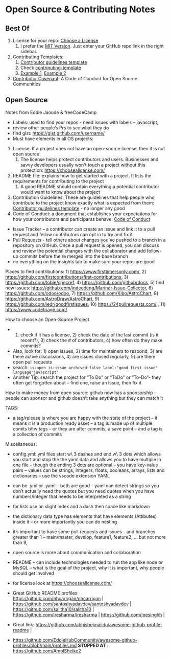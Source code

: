 # Open Source & Contributing Notes

## Best Of

1. License for your repo: [Choose a License](https://choosealicense.com/)
   1. I prefer the [MIT Version](https://choosealicense.com/licenses/mit/). Just enter your GitHub repo link in the right sidebar.
1. Contributing Templates:
   1. [Contributor guidelines template](https://opensource.com/life/16/3/contributor-guidelines-template-and-tips)
   1. Check [contrinuting-template](https://github.com/nayafia/contributing-template/blob/master/CONTRIBUTING-template.md)
   1. [Example 1](https://gist.github.com/briandk/3d2e8b3ec8daf5a27a62), [Example 2](https://gist.github.com/PurpleBooth/b24679402957c63ec426)
1. [Contributor Covenant](https://www.contributor-covenant.org/): A Code of Conduct for Open Source Communities

## Open Source

Notes from Eddie Jaoude & freeCodeCamp

- Labels: used to find your repos - need issues with labels – javascript,
- review other people’s Prs to see what they do
- find gist: https://gist.github.com/username/
- Must have elements in all OS projects:

1. License: If a project does not have an open-source license, then it is not open source
   1. The license helps protect contributors and users. Businesses and savvy developers usually won't touch a project without this protection: https://choosealicense.com/
1. README file: explains how to get started with a project. It lists the requirements for contributing to the project
   1. A good README should contain everything a potential contributor would want to know about the project
1. Contribution Guidelines: These are guidelines that help people who contribute to the project know exactly what is expected from them: [Contributor guidelines template](https://opensource.com/life/16/3/contributor-guidelines-template-and-tips) - no longer any good
1. Code of Conduct: a document that establishes your expectations for how your contributors and participants behave: [Code of Conduct](https://opensource.guide/code-of-conduct/)

- Issue Tracker – a contributor can create an issue and link it to a pull request and fellow contributors can opt in to try and fix it
- Pull Requests - tell others about changes you've pushed to a branch in a repository on GitHub. Once a pull request is opened, you can discuss and review the potential changes with the collaborator and add follow-up commits before the're merged into the base branch
- do everything on the insights tab to make sure your repos are good

Places to find contributions: 1) https://www.firsttimersonly.com/, 2) https://github.com/firstcontributions/first-contributions, 3) https://github.com/tobie/specref, 4) https://github.com/github/docs, 5) find new issues: https://github.com/indeedeng/Mariner-Issue-Collector, 6) https://github.com/odoo/odoo, 7) https://github.com/Kibo/AstroChart, 8) https://github.com/AstroDraw/AstroChart, 9) https://github.com/iedr/goodfirstissues, 10) https://24pullrequests.com/ , 11) https://www.codetriage.com/

How to choose an Open-Source Project

- 1. check if it has a license, 2) check the date of the last commit (is it recent?), 3) check the # of contributors, 4) how often do they make commits?
- Also, look for: 1) open issues, 2) time for maintainers to respond, 3) are there active discussions, 4) are issues closed regularly, 5) are there open pull requests
- search: `is:open is:issue archived:false label:"good first issue" language"javascript"`
- Another Tip: search the project for “To Do” or “ToDo” or “To-Do”- they often get forgotten about – find one, raise an issue, then fix it

How to make money from open source: github now has a sponsorship – people can sponsor and github doesn’t take anything but they can match it

TAGS:

- a tag/release is where you are happy with the state of the project – it means it is a production ready asset – a tag is made up of multiple comits b\tw tags – or they are after commits, a save point – and a tag is a collection of commits

Miscellaneous:

- config.yml: yml files start w\ 3 dashes and end w\ 3 dots which allows you start and stop the the yaml data and allows you to have multiple in one file – though the ending 3 dots are optional – you have key-value pairs – values can be strings, integers, floats, booleans, arrays, lists and dictionaries – use the vscode extension YAML
- can be .yml or .yaml – both are good – yaml can detect strings so you don’t actually need the quotes but you need quotes when you have numbers/integer that needs to be interpreted as a string
- for lists use an slight index and a dash then space like markdown
- the dictionary data type has elements that have elements (Attibutes) inside it – or more importantly you can do nesting
- it’s important to have some pull requests and issues - and branches greater than 1 – main/master, develop, feature1, feature2, … but not more than 9,
- open source is more about communication and collaboration
- README – can include technologies needed to run the app like node or MySQL – what is the goal of the project, why it is important, why people should get involved
- for license look at https://choosealicense.com/
- Great GitHub README profiles: https://github.com/nhcarrigan/nhcarrigan | https://github.com/santoshyadavdev/santoshyadavdev | https://github.com/salitha10/salitha10 | https://github.com/iresharma/iresharma | https://github.com/joesinghh |
- Great link: https://github.com/abhisheknaiidu/awesome-github-profile-readme |

- https://github.com/EddieHubCommunity/awesome-github-profiles/blob/main/profiles.md **STOPPED AT** : https://github.com/AmolShelke2
